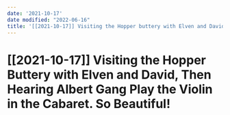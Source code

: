 ```yaml
---
date: '2021-10-17'
date modified: "2022-06-16"
title: '[[2021-10-17]] Visiting the Hopper buttery with Elven and David, then hearing Albert Gang play the violin in the Cabaret. So beautiful!'
---
```


# [[2021-10-17]] Visiting the Hopper Buttery with Elven and David, Then Hearing Albert Gang Play the Violin in the Cabaret. So Beautiful!
